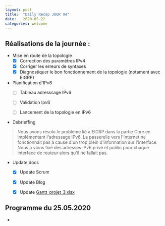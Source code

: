 ```yaml
---
layout: post
title:  "Daily Recap JOUR 04"
date:   2020-05-22
categories: welcome
---
```



## Réalisations de la journée :

 - Mise en route de la topologie 
   - [x] Correction des paramètres IPv4
   - [x] Corriger les erreurs de syntaxes
   - [x] Diagnostiquer le bon fonctionnement de la topologie (notament avec EIGRP)

 - Planification d'IPv6
   - [ ] Tableau adresssage IPv6
   - [ ] Validation Ipv6
   - [ ] Lancement de la topologie en IPv6
 
 
 
- Debrieffing
  
> Nous avons résolu le problème lié à EIGRP dans la partie Core en implémentant l'adressage IPv6. 
> La passerelle vers l'Internet ne fonctionnait pas à cause d'un trop plein d'information sur l'interface. 
> Nous a vions fixé des adresses IPv6 privé et public pour chaque interface de routeur alors qu'il ne fallait pas.


 - Update docs
   - [x] Update Scrum
   - [x] Update Blog
   - [x] Update [Gantt_projet_3.xlsx](https://github.com/reseau-2020/projet-three/blob/master/Gantt_projet_3.xlsx)
    
    
## Programme du 25.05.2020
  
 - 
 
  
